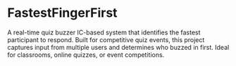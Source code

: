 # FastestFingerFirst
A real-time quiz buzzer IC-based system that identifies the fastest participant to respond. Built for competitive quiz events, this project captures input from multiple users and determines who buzzed in first. Ideal for classrooms, online quizzes, or event competitions.
